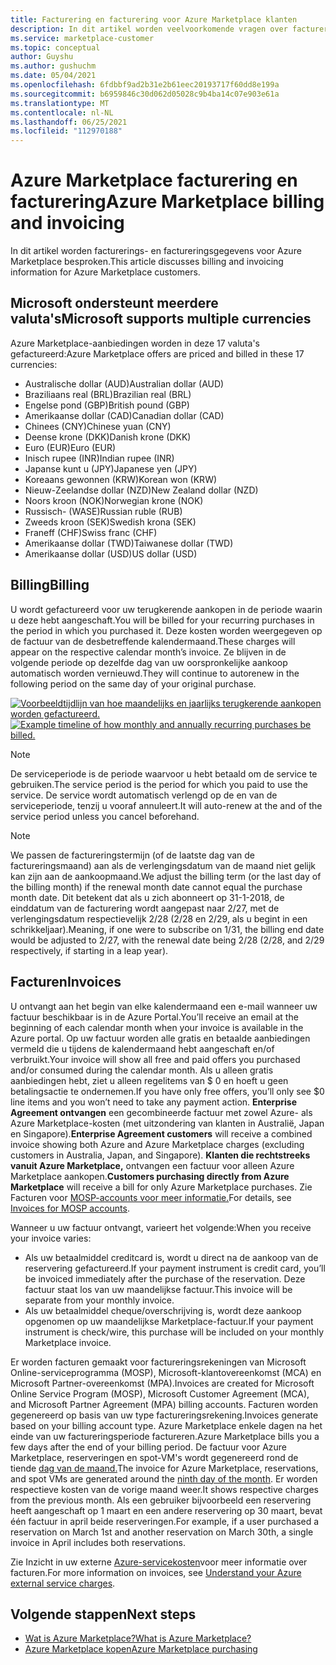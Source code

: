```yaml
---
title: Facturering en facturering voor Azure Marketplace klanten
description: In dit artikel worden veelvoorkomende vragen over facturering en facturering voor Azure Marketplace beschreven.
ms.service: marketplace-customer
ms.topic: conceptual
author: Guyshu
ms.author: gushuchm
ms.date: 05/04/2021
ms.openlocfilehash: 6fdbbf9ad2b31e2b61eec20193717f60dd8e199a
ms.sourcegitcommit: b6959846c30d062d05028c9b4ba14c07e903e61a
ms.translationtype: MT
ms.contentlocale: nl-NL
ms.lasthandoff: 06/25/2021
ms.locfileid: "112970188"
---
```

# <a name="azure-marketplace-billing-and-invoicing"></a><span data-ttu-id="eace2-103">Azure Marketplace facturering en facturering</span><span class="sxs-lookup"><span data-stu-id="eace2-103">Azure Marketplace billing and invoicing</span></span>

<span data-ttu-id="eace2-104">In dit artikel worden facturerings- en factureringsgegevens voor Azure Marketplace besproken.</span><span class="sxs-lookup"><span data-stu-id="eace2-104">This article discusses billing and invoicing information for Azure Marketplace customers.</span></span>

## <a name="microsoft-supports-multiple-currencies"></a><span data-ttu-id="eace2-105">Microsoft ondersteunt meerdere valuta's</span><span class="sxs-lookup"><span data-stu-id="eace2-105">Microsoft supports multiple currencies</span></span>

<span data-ttu-id="eace2-106">Azure Marketplace-aanbiedingen worden in deze 17 valuta's gefactureerd:</span><span class="sxs-lookup"><span data-stu-id="eace2-106">Azure Marketplace offers are priced and billed in these 17 currencies:</span></span>

- <span data-ttu-id="eace2-107">Australische dollar (AUD)</span><span class="sxs-lookup"><span data-stu-id="eace2-107">Australian dollar (AUD)</span></span>
- <span data-ttu-id="eace2-108">Braziliaans real (BRL)</span><span class="sxs-lookup"><span data-stu-id="eace2-108">Brazilian real (BRL)</span></span>
- <span data-ttu-id="eace2-109">Engelse pond (GBP)</span><span class="sxs-lookup"><span data-stu-id="eace2-109">British pound (GBP)</span></span>
- <span data-ttu-id="eace2-110">Amerikaanse dollar (CAD)</span><span class="sxs-lookup"><span data-stu-id="eace2-110">Canadian dollar (CAD)</span></span>
- <span data-ttu-id="eace2-111">Chinees (CNY)</span><span class="sxs-lookup"><span data-stu-id="eace2-111">Chinese yuan (CNY)</span></span>
- <span data-ttu-id="eace2-112">Deense krone (DKK)</span><span class="sxs-lookup"><span data-stu-id="eace2-112">Danish krone (DKK)</span></span>
- <span data-ttu-id="eace2-113">Euro (EUR)</span><span class="sxs-lookup"><span data-stu-id="eace2-113">Euro (EUR)</span></span>
- <span data-ttu-id="eace2-114">Inisch rupee (INR)</span><span class="sxs-lookup"><span data-stu-id="eace2-114">Indian rupee (INR)</span></span>
- <span data-ttu-id="eace2-115">Japanse kunt u (JPY)</span><span class="sxs-lookup"><span data-stu-id="eace2-115">Japanese yen (JPY)</span></span>
- <span data-ttu-id="eace2-116">Koreaans gewonnen (KRW)</span><span class="sxs-lookup"><span data-stu-id="eace2-116">Korean won (KRW)</span></span>
- <span data-ttu-id="eace2-117">Nieuw-Zeelandse dollar (NZD)</span><span class="sxs-lookup"><span data-stu-id="eace2-117">New Zealand dollar (NZD)</span></span>
- <span data-ttu-id="eace2-118">Noors kroon (NOK)</span><span class="sxs-lookup"><span data-stu-id="eace2-118">Norwegian krone (NOK)</span></span>
- <span data-ttu-id="eace2-119">Russisch- (WASE)</span><span class="sxs-lookup"><span data-stu-id="eace2-119">Russian ruble (RUB)</span></span>
- <span data-ttu-id="eace2-120">Zweeds kroon (SEK)</span><span class="sxs-lookup"><span data-stu-id="eace2-120">Swedish krona (SEK)</span></span>
- <span data-ttu-id="eace2-121">Franeff (CHF)</span><span class="sxs-lookup"><span data-stu-id="eace2-121">Swiss franc (CHF)</span></span>
- <span data-ttu-id="eace2-122">Amerikaanse dollar (TWD)</span><span class="sxs-lookup"><span data-stu-id="eace2-122">Taiwanese dollar (TWD)</span></span>
- <span data-ttu-id="eace2-123">Amerikaanse dollar (USD)</span><span class="sxs-lookup"><span data-stu-id="eace2-123">US dollar (USD)</span></span>

## <a name="billing"></a><span data-ttu-id="eace2-124">Billing</span><span class="sxs-lookup"><span data-stu-id="eace2-124">Billing</span></span>

<span data-ttu-id="eace2-125">U wordt gefactureerd voor uw terugkerende aankopen in de periode waarin u deze hebt aangeschaft.</span><span class="sxs-lookup"><span data-stu-id="eace2-125">You will be billed for your recurring purchases in the period in which you purchased it.</span></span> <span data-ttu-id="eace2-126">Deze kosten worden weergegeven op de factuur van de desbetreffende kalendermaand.</span><span class="sxs-lookup"><span data-stu-id="eace2-126">These charges will appear on the respective calendar month’s invoice.</span></span> <span data-ttu-id="eace2-127">Ze blijven in de volgende periode op dezelfde dag van uw oorspronkelijke aankoop automatisch worden vernieuwd.</span><span class="sxs-lookup"><span data-stu-id="eace2-127">They will continue to autorenew in the following period on the same day of your original purchase.</span></span>

<span data-ttu-id="eace2-128">[![Voorbeeldtijdlijn van hoe maandelijks en jaarlijks terugkerende aankopen worden gefactureerd.](media/billing/billing-charges-recurring.png)](media/billing/billing-charges-recurring.png#lightbox)</span><span class="sxs-lookup"><span data-stu-id="eace2-128">[![Example timeline of how monthly and annually recurring purchases be billed.](media/billing/billing-charges-recurring.png)](media/billing/billing-charges-recurring.png#lightbox)</span></span>

>[!NOTE]
> <span data-ttu-id="eace2-129">De serviceperiode is de periode waarvoor u hebt betaald om de service te gebruiken.</span><span class="sxs-lookup"><span data-stu-id="eace2-129">The service period is the period for which you paid to use the service.</span></span> <span data-ttu-id="eace2-130">De service wordt automatisch verlengd op de en van de serviceperiode, tenzij u vooraf annuleert.</span><span class="sxs-lookup"><span data-stu-id="eace2-130">It will auto-renew at the and of the service period unless you cancel beforehand.</span></span>

> [!NOTE]
> <span data-ttu-id="eace2-131">We passen de factureringstermijn (of de laatste dag van de factureringsmaand) aan als de verlengingsdatum van de maand niet gelijk kan zijn aan de aankoopmaand.</span><span class="sxs-lookup"><span data-stu-id="eace2-131">We adjust the billing term (or the last day of the billing month) if the renewal month date cannot equal the purchase month date.</span></span> <span data-ttu-id="eace2-132">Dit betekent dat als u zich abonneert op 31-1-2018, de einddatum van de facturering wordt aangepast naar 2/27, met de verlengingsdatum respectievelijk 2/28 (2/28 en 2/29, als u begint in een schrikkeljaar).</span><span class="sxs-lookup"><span data-stu-id="eace2-132">Meaning, if one were to subscribe on 1/31, the billing end date would be adjusted to 2/27, with the renewal date being 2/28 (2/28, and 2/29 respectively, if starting in a leap year).</span></span>

## <a name="invoices"></a><span data-ttu-id="eace2-133">Facturen</span><span class="sxs-lookup"><span data-stu-id="eace2-133">Invoices</span></span>

<span data-ttu-id="eace2-134">U ontvangt aan het begin van elke kalendermaand een e-mail wanneer uw factuur beschikbaar is in de Azure Portal.</span><span class="sxs-lookup"><span data-stu-id="eace2-134">You’ll receive an email at the beginning of each calendar month when your invoice is available in the Azure portal.</span></span> <span data-ttu-id="eace2-135">Op uw factuur worden alle gratis en betaalde aanbiedingen vermeld die u tijdens de kalendermaand hebt aangeschaft en/of verbruikt.</span><span class="sxs-lookup"><span data-stu-id="eace2-135">Your invoice will show all free and paid offers you purchased and/or consumed during the calendar month.</span></span> <span data-ttu-id="eace2-136">Als u alleen gratis aanbiedingen hebt, ziet u alleen regelitems van $ 0 en hoeft u geen betalingsactie te ondernemen.</span><span class="sxs-lookup"><span data-stu-id="eace2-136">If you have only free offers, you’ll only see $0 line items and you won’t need to take any payment action.</span></span> <span data-ttu-id="eace2-137">**Enterprise Agreement ontvangen** een gecombineerde factuur met zowel Azure- als Azure Marketplace-kosten (met uitzondering van klanten in Australië, Japan en Singapore).</span><span class="sxs-lookup"><span data-stu-id="eace2-137">**Enterprise Agreement customers** will receive a combined invoice showing both Azure and Azure Marketplace charges (excluding customers in Australia, Japan, and Singapore).</span></span> <span data-ttu-id="eace2-138">**Klanten die rechtstreeks vanuit Azure Marketplace,** ontvangen een factuur voor alleen Azure Marketplace aankopen.</span><span class="sxs-lookup"><span data-stu-id="eace2-138">**Customers purchasing directly from Azure Marketplace** will receive a bill for only Azure Marketplace purchases.</span></span> <span data-ttu-id="eace2-139">Zie Facturen voor [MOSP-accounts voor meer informatie.](/azure/cost-management-billing/understand/download-azure-invoice#invoices-for-mosp-billing-accounts)</span><span class="sxs-lookup"><span data-stu-id="eace2-139">For details, see [Invoices for MOSP accounts](/azure/cost-management-billing/understand/download-azure-invoice#invoices-for-mosp-billing-accounts).</span></span>

<span data-ttu-id="eace2-140">Wanneer u uw factuur ontvangt, varieert het volgende:</span><span class="sxs-lookup"><span data-stu-id="eace2-140">When you receive your invoice varies:</span></span>

- <span data-ttu-id="eace2-141">Als uw betaalmiddel creditcard is, wordt u direct na de aankoop van de reservering gefactureerd.</span><span class="sxs-lookup"><span data-stu-id="eace2-141">If your payment instrument is credit card, you’ll be invoiced immediately after the purchase of the reservation.</span></span> <span data-ttu-id="eace2-142">Deze factuur staat los van uw maandelijkse factuur.</span><span class="sxs-lookup"><span data-stu-id="eace2-142">This invoice will be separate from your monthly invoice.</span></span>
- <span data-ttu-id="eace2-143">Als uw betaalmiddel cheque/overschrijving is, wordt deze aankoop opgenomen op uw maandelijkse Marketplace-factuur.</span><span class="sxs-lookup"><span data-stu-id="eace2-143">If your payment instrument is check/wire, this purchase will be included on your monthly Marketplace invoice.</span></span>

<span data-ttu-id="eace2-144">Er worden facturen gemaakt voor factureringsrekeningen van Microsoft Online-serviceprogramma (MOSP), Microsoft-klantovereenkomst (MCA) en Microsoft Partner-overeenkomst (MPA).</span><span class="sxs-lookup"><span data-stu-id="eace2-144">Invoices are created for Microsoft Online Service Program (MOSP), Microsoft Customer Agreement (MCA), and Microsoft Partner Agreement (MPA) billing accounts.</span></span> <span data-ttu-id="eace2-145">Facturen worden gegenereerd op basis van uw type factureringsrekening.</span><span class="sxs-lookup"><span data-stu-id="eace2-145">Invoices generate based on your billing account type.</span></span> <span data-ttu-id="eace2-146">Azure Marketplace enkele dagen na het einde van uw factureringsperiode factureren.</span><span class="sxs-lookup"><span data-stu-id="eace2-146">Azure Marketplace bills you a few days after the end of your billing period.</span></span> <span data-ttu-id="eace2-147">De factuur voor Azure Marketplace, reserveringen en spot-VM's wordt gegenereerd rond de tiende [dag van de maand.](/azure/cost-management-billing/understand/download-azure-invoice#invoices-for-mosp-billing-accounts)</span><span class="sxs-lookup"><span data-stu-id="eace2-147">The invoice for Azure Marketplace, reservations, and spot VMs are generated around the [ninth day of the month](/azure/cost-management-billing/understand/download-azure-invoice#invoices-for-mosp-billing-accounts).</span></span> <span data-ttu-id="eace2-148">Er worden respectieve kosten van de vorige maand weer.</span><span class="sxs-lookup"><span data-stu-id="eace2-148">It shows respective charges from the previous month.</span></span> <span data-ttu-id="eace2-149">Als een gebruiker bijvoorbeeld een reservering heeft aangeschaft op 1 maart en een andere reservering op 30 maart, bevat één factuur in april beide reserveringen.</span><span class="sxs-lookup"><span data-stu-id="eace2-149">For example, if a user purchased a reservation on March 1st and another reservation on March 30th, a single invoice in April includes both reservations.</span></span>

<span data-ttu-id="eace2-150">Zie Inzicht in uw externe [Azure-servicekosten](/azure/cost-management-billing/understand/understand-azure-marketplace-charges)voor meer informatie over facturen.</span><span class="sxs-lookup"><span data-stu-id="eace2-150">For more information on invoices, see [Understand your Azure external service charges](/azure/cost-management-billing/understand/understand-azure-marketplace-charges).</span></span>

## <a name="next-steps"></a><span data-ttu-id="eace2-151">Volgende stappen</span><span class="sxs-lookup"><span data-stu-id="eace2-151">Next steps</span></span>

- [<span data-ttu-id="eace2-152">Wat is Azure Marketplace?</span><span class="sxs-lookup"><span data-stu-id="eace2-152">What is Azure Marketplace?</span></span>](azure-marketplace-overview.md)
- [<span data-ttu-id="eace2-153">Azure Marketplace kopen</span><span class="sxs-lookup"><span data-stu-id="eace2-153">Azure Marketplace purchasing</span></span>](azure-purchasing-invoicing.md)
